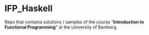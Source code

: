 # IFP_Haskell
Repo that contains solutions / samples of the course "**Introduction to Functional Programming**" at the University of Bamberg.
